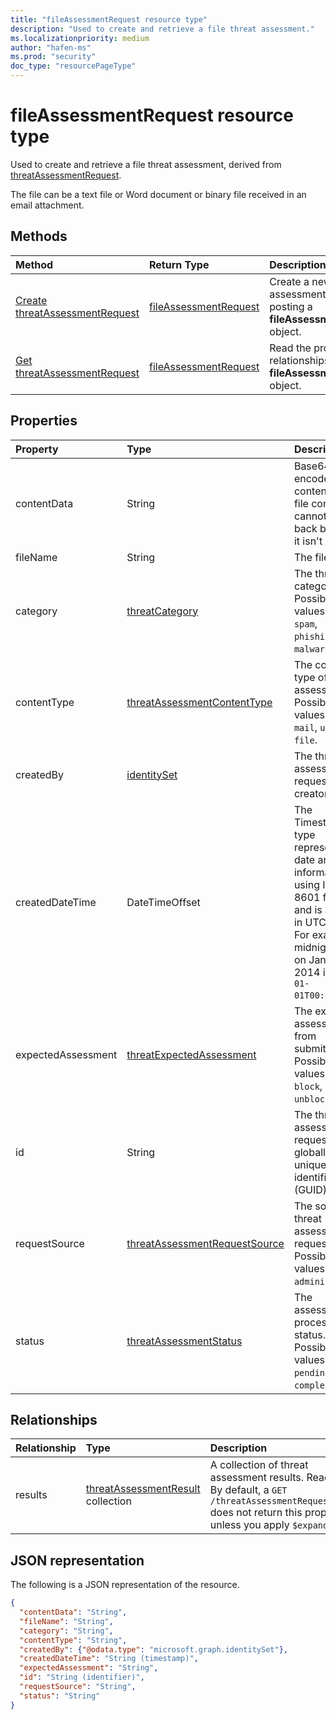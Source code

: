 ```yaml
---
title: "fileAssessmentRequest resource type"
description: "Used to create and retrieve a file threat assessment."
ms.localizationpriority: medium
author: "hafen-ms"
ms.prod: "security"
doc_type: "resourcePageType"
---
```


# fileAssessmentRequest resource type

Used to create and retrieve a file threat assessment, derived from [threatAssessmentRequest](threatAssessmentRequest.md).

The file can be a text file or Word document or binary file received in an email attachment.

## Methods

| Method       | Return Type | Description |
|:-------------|:------------|:------------|
| [Create threatAssessmentRequest](../api/informationprotection-post-threatassessmentrequests.md) | [fileAssessmentRequest](fileAssessmentRequest.md) | Create a new file assessment request by posting a **fileAssessmentRequest** object. |
| [Get threatAssessmentRequest](../api/threatassessmentrequest-get.md) | [fileAssessmentRequest](fileassessmentrequest.md) | Read the properties and relationships of a **fileAssessmentRequest** object. |

## Properties

| Property     | Type        | Description |
|:-------------|:------------|:------------|
|contentData|String|Base64 encoded file content. The file content cannot fetch back because it isn't stored.|
|fileName|String|The file name.|
|category|[threatCategory](enums.md#threatcategory-values)|The threat category. Possible values are: `spam`, `phishing`, `malware`.|
|contentType|[threatAssessmentContentType](enums.md#threatassessmentcontenttype-values)|The content type of threat assessment. Possible values are: `mail`, `url`, `file`.|
|createdBy|[identitySet](identityset.md)|The threat assessment request creator.|
|createdDateTime|DateTimeOffset|The Timestamp type represents date and time information using ISO 8601 format and is always in UTC time. For example, midnight UTC on Jan 1, 2014 is `2014-01-01T00:00:00Z`.|
|expectedAssessment|[threatExpectedAssessment](enums.md#threatexpectedassessment-values)|The expected assessment from submitter. Possible values are: `block`, `unblock`.|
|id|String|The threat assessment request ID is a globally unique identifier (GUID).|
|requestSource|[threatAssessmentRequestSource](enums.md#threatassessmentrequestsource-values)|The source of threat assessment request. Possible values are: `administrator`.|
|status|[threatAssessmentStatus](enums.md#threatassessmentstatus-values)|The assessment process status. Possible values are: `pending`, `completed`.|

## Relationships

| Relationship | Type        | Description |
|:-------------|:------------|:------------|
|results|[threatAssessmentResult](threatassessmentresult.md) collection|A collection of threat assessment results. Read-only. By default, a `GET /threatAssessmentRequests/{id}` does not return this property unless you apply `$expand` on it.|

## JSON representation

The following is a JSON representation of the resource.

<!-- {
  "blockType": "resource",
  "optionalProperties": [

  ],
  "@odata.type": "microsoft.graph.fileAssessmentRequest",
  "keyProperty": "id"
}-->

```json
{
  "contentData": "String",
  "fileName": "String",
  "category": "String",
  "contentType": "String",
  "createdBy": {"@odata.type": "microsoft.graph.identitySet"},
  "createdDateTime": "String (timestamp)",
  "expectedAssessment": "String",
  "id": "String (identifier)",
  "requestSource": "String",
  "status": "String"
}
```

<!-- uuid: 16cd6b66-4b1a-43a1-adaf-3a886856ed98
2019-02-04 14:57:30 UTC -->
<!-- {
  "type": "#page.annotation",
  "description": "fileAssessmentRequest resource",
  "keywords": "",
  "section": "documentation",
  "tocPath": ""
}-->

